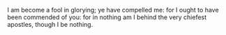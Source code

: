 I am become a fool in glorying; ye have compelled me: for I ought to have been commended of you: for in nothing am I behind the very chiefest apostles, though I be nothing.
